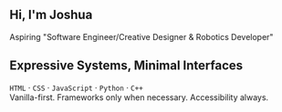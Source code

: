 ## Hi, I'm Joshua 
Aspiring "Software Engineer/Creative Designer & Robotics Developer"

## Expressive Systems, Minimal Interfaces
`HTML` · `CSS` · `JavaScript` · `Python` · `C++`  
Vanilla-first. Frameworks only when necessary. Accessibility always.
